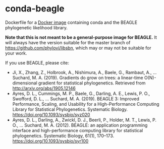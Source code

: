 # conda-beagle

Dockerfile for a [Docker image](https://hub.docker.com/repository/docker/matsengrp/conda-beagle) containing conda and the BEAGLE phylogenetic likelihood library.

**Note that this is not meant to be a general-purpose image for BEAGLE.**
It will always have the version suitable for the master branch of <https://github.com/phylovi/libsbn>, which may or may not be suitable for your work.

If you use BEAGLE, please cite:

* Ji, X., Zhang, Z., Holbrook, A., Nishimura, A., Baele, G., Rambaut, A., … Suchard, M. A. (2019). Gradients do grow on trees: a linear-time O(N)-dimensional gradient for statistical phylogenetics. Retrieved from http://arxiv.org/abs/1905.12146
* Ayres, D. L., Cummings, M. P., Baele, G., Darling, A. E., Lewis, P. O., Swofford, D. L., … Suchard, M. A. (2019). BEAGLE 3: Improved Performance, Scaling, and Usability for a High-Performance Computing Library for Statistical Phylogenetics. Systematic Biology. https://doi.org/10.1093/sysbio/syz020
* Ayres, D. L., Darling, A., Zwickl, D. J., Beerli, P., Holder, M. T., Lewis, P. O., … Suchard, M. A. (2012). BEAGLE: an application programming interface and high-performance computing library for statistical phylogenetics. Systematic Biology, 61(1), 170–173. https://doi.org/10.1093/sysbio/syr100
